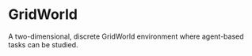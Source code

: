 # GridWorld
A two-dimensional, discrete GridWorld environment where agent-based tasks can be studied.
